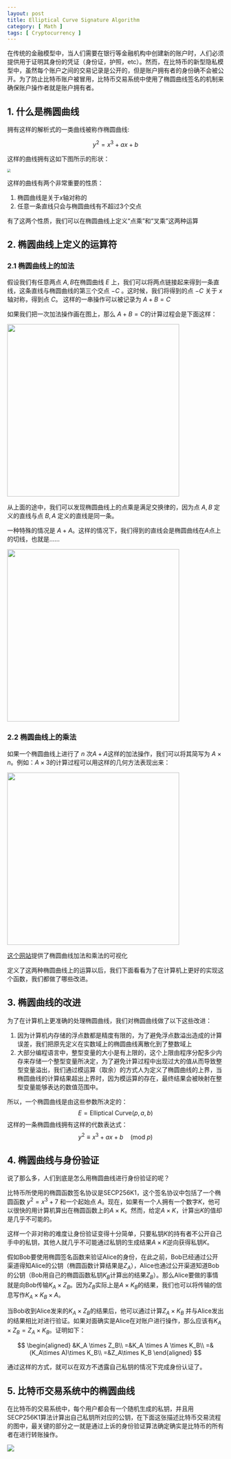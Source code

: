```yaml
---
layout: post
title: Elliptical Curve Signature Algorithm
category: [ Math ]
tags: [ Cryptocurrency ]
---
```


在传统的金融模型中，当人们需要在银行等金融机构中创建新的账户时，人们必须提供用于证明其身份的凭证（身份证，护照，etc）。然而，在比特币的新型隐私模型中，虽然每个账户之间的交易记录是公开的，但是账户拥有者的身份确不会被公开。为了防止比特币账户被冒用，比特币交易系统中使用了椭圆曲线签名的机制来确保账户操作者就是账户拥有者。

## 1. 什么是椭圆曲线

拥有这样的解析式的一类曲线被称作椭圆曲线:

$$
y^2 = x^3 + ax + b
$$

这样的曲线拥有这如下图所示的形状：

<img src="https://gitee.com/MarkYutianChen/mark-markdown-imagebed/raw/master/20210502162828.png" style="zoom:50%"/>

这样的曲线有两个非常重要的性质：

1. 椭圆曲线是关于$x$轴对称的
2. 任意一条直线只会与椭圆曲线有不超过3个交点

有了这两个性质，我们可以在椭圆曲线上定义“点乘”和“叉乘”这两种运算

## 2. 椭圆曲线上定义的运算符

### 2.1 椭圆曲线上的加法

假设我们有任意两点 $A,B$在椭圆曲线 $E$ 上，我们可以将两点链接起来得到一条直线，这条直线与椭圆曲线的第三个交点 $-C$ 。这时候，我们将得到的点 $-C$ 关于 $x$轴对称，得到点 $C$。 这样的一串操作可以被记录为 $A + B = C$

如果我们把一次加法操作画在图上，那么 $A + B = C$的计算过程会是下面这样：

<img src="https://gitee.com/MarkYutianChen/mark-markdown-imagebed/raw/master/20210502162831.png" style="width:400px;"/>

从上面的途中，我们可以发现椭圆曲线上的点乘是满足交换律的，因为点 $A,B$ 定义的直线与点 $B,A$ 定义的直线是同一条。

一种特殊的情况是 $A + A$。这样的情况下，我们得到的直线会是椭圆曲线在$A$点上的切线，也就是……

<img src="https://gitee.com/MarkYutianChen/mark-markdown-imagebed/raw/master/20210502162834.png" style="width:400px;"/>

### 2.2 椭圆曲线上的乘法

如果一个椭圆曲线上进行了 $n$ 次$A + A$这样的加法操作，我们可以将其简写为 $A\times n$。例如：$A\times 3$的计算过程可以用这样的几何方法表现出来：

<img src="https://gitee.com/MarkYutianChen/mark-markdown-imagebed/raw/master/20210502162838.jpeg" style="width:400px;"/>

[这个网站](https://andrea.corbellini.name/ecc/interactive/reals-add.html)提供了椭圆曲线加法和乘法的可视化

定义了这两种椭圆曲线上的运算以后，我们下面看看为了在计算机上更好的实现这个函数，我们都做了哪些改进。

## 3. 椭圆曲线的改进

为了在计算机上更准确的处理椭圆曲线，我们对椭圆曲线做了以下这些改进：

1. 因为计算机内存储的浮点数都是精度有限的，为了避免浮点数溢出造成的计算误差，我们把原先定义在实数域上的椭圆曲线离散化到了整数域上
2. 大部分编程语言中，整型变量的大小是有上限的，这个上限由程序分配多少内存来存储一个整型变量所决定，为了避免计算过程中出现过大的值从而导致整型变量溢出，我们通过模运算（取余）的方式人为定义了椭圆曲线的上界，当椭圆曲线的计算结果超出上界时，因为模运算的存在，最终结果会被映射在整型变量能够表达的数值范围中。

所以，一个椭圆曲线是由这些参数所决定的：
$$
E = \text{Elliptical Curve}(p, a, b)
$$
这样的一条椭圆曲线拥有这样的代数表达式：
$$
y^2 \equiv x^3 + ax + b \quad (\text{mod } p)
$$

## 4. 椭圆曲线与身份验证

说了那么多，人们到底是怎么用椭圆曲线进行身份验证的呢？

比特币所使用的椭圆函数签名协议是SECP256K1，这个签名协议中包括了一个椭圆函数 $y^2 =x^3+7$ 和一个起始点 $A$。现在，如果有一个人拥有一个数字$K$，他可以很快的用计算机算出在椭圆函数上的$A\times K$。然而，给定$A\times K$，计算出$K$的值却是几乎不可能的。

这样一个非对称的难度让身份验证变得十分简单，只要私钥$K$的持有者不公开自己手中的私钥，其他人就几乎不可能通过私钥的生成结果$A\times K$逆向获得私钥$K$。

假如Bob要使用椭圆签名函数来验证Alice的身份，在此之前，Bob已经通过公开渠道得知Alice的公钥（椭圆函数计算结果是$Z_A$），Alice也通过公开渠道知道Bob的公钥（Bob用自己的椭圆函数私钥$K_B$计算出的结果$Z_B$）。那么Alice要做的事情就是向Bob传输$K_A \times Z_B$。因为$Z_B$实际上是$A\times K_B$的结果，我们也可以将传输的信息写作$K_A\times K_B\times A$。

当Bob收到Alice发来的$K_A\times Z_B$的结果后，他可以通过计算$Z_A \times K_B$ 并与Alice发出的结果相比对进行验证。如果对面确实是Alice在对账户进行操作，那么应该有$K_A\times Z_B = Z_A \times K_B$。证明如下：

$$
\begin{aligned}
&K_A \times Z_B\\
=&K_A \times A \times K_B\\
=&(K_A\times A)\times K_B\\
=&Z_A\times K_B
\end{aligned}
$$

通过这样的方式，就可以在双方不透露自己私钥的情况下完成身份认证了。

## 5. 比特币交易系统中的椭圆曲线

在比特币的交易系统中，每个用户都会有一个随机生成的私钥，并且用SECP256K1算法计算出自己私钥所对应的公钥，在下面这张描述比特币交易流程的图中，最关键的部分之一就是通过上诉的身份验证算法确定确实是比特币的所有者在进行转账操作。

<img src="https://gitee.com/MarkYutianChen/mark-markdown-imagebed/raw/master/20210502162842.png"/>
